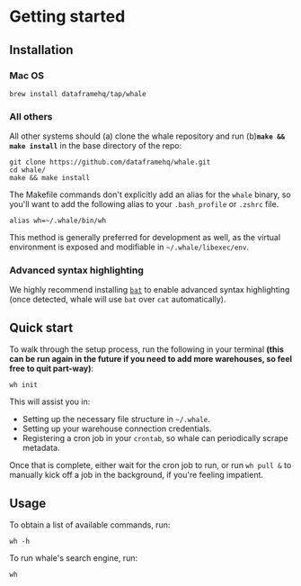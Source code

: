 # Getting started

## Installation

### Mac OS

```text
brew install dataframehq/tap/whale
```

### All others

All other systems should \(a\) clone the whale repository and run \(b\)**`make && make install`** in the base directory of the repo:

```text
git clone https://github.com/dataframehq/whale.git
cd whale/
make && make install
```

The Makefile commands don't explicitly add an alias for the `whale` binary, so you'll want to add the following alias to your `.bash_profile` or `.zshrc` file.

```text
alias wh=~/.whale/bin/wh
```

This method is generally preferred for development as well, as the virtual environment is exposed and modifiable in `~/.whale/libexec/env`.

### Advanced syntax highlighting

We highly recommend installing [`bat`](https://github.com/sharkdp/bat) to enable advanced syntax highlighting \(once detected, whale will use `bat` over `cat` automatically\).

## Quick start

To walk through the setup process, run the following in your terminal **\(this can be run again in the future if you need to add more warehouses, so feel free to quit part-way\)**:

```text
wh init
```

This will assist you in:

* Setting up the necessary file structure in `~/.whale`.
* Setting up your warehouse connection credentials.
* Registering a cron job in your `crontab`, so whale can periodically scrape metadata.

Once that is complete, either wait for the cron job to run, or run `wh pull &` to manually kick off a job in the background, if you're feeling impatient.

## Usage

To obtain a list of available commands, run:

```text
wh -h
```

To run whale's search engine, run:

```text
wh
```


